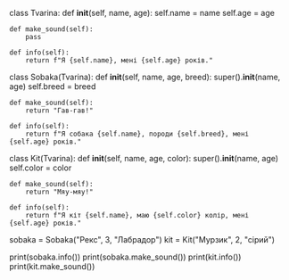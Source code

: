class Tvarina:
    def __init__(self, name, age):
        self.name = name
        self.age = age
    
    def make_sound(self):
        pass
    
    def info(self):
        return f"Я {self.name}, мені {self.age} років."

class Sobaka(Tvarina):
    def __init__(self, name, age, breed):
        super().__init__(name, age)
        self.breed = breed
    
    def make_sound(self):
        return "Гав-гав!"
    
    def info(self):
        return f"Я собака {self.name}, породи {self.breed}, мені {self.age} років."

class Kit(Tvarina):
    def __init__(self, name, age, color):
        super().__init__(name, age)
        self.color = color
    
    def make_sound(self):
        return "Мяу-мяу!"
    
    def info(self):
        return f"Я кіт {self.name}, маю {self.color} колір, мені {self.age} років."

sobaka = Sobaka("Рекс", 3, "Лабрадор")
kit = Kit("Мурзик", 2, "сірий")

print(sobaka.info())
print(sobaka.make_sound())
print(kit.info())
print(kit.make_sound())
